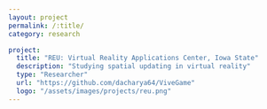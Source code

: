 ```yaml
---
layout: project
permalink: /:title/
category: research

project:
  title: "REU: Virtual Reality Applications Center, Iowa State"
  description: "Studying spatial updating in virtual reality"
  type: "Researcher"
  url: "https://github.com/dacharya64/ViveGame"
  logo: "/assets/images/projects/reu.png"
---
```


